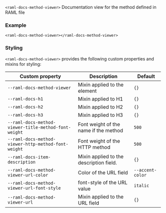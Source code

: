 
`<raml-docs-method-viewer>` Documentation view for the method defined in RAML file

### Example
```
<raml-docs-method-viewer></raml-docs-method-viewer>
```

### Styling
`<raml-docs-method-viewer>` provides the following custom properties and mixins for styling:

Custom property | Description | Default
----------------|-------------|----------
`--raml-docs-method-viewer` | Mixin applied to the element | `{}`
`--raml-docs-h1` | Mixin applied to H1 | `{}` |
`--raml-docs-h2` | Mixin applied to H2 | `{}` |
`--raml-docs-h3` | Mixin applied to H3 | `{}` |
`--raml-docs-method-viewer-title-method-font-weight` | Font weight of the name if the method | `500` |
`--raml-docs-method-viewer-http-method-font-weight` | Font weight of the HTTP method | `500` |
`--raml-docs-item-description` | Mixin applied to the description field. | `{}` |
`--raml-docs-method-viewer-url-color` | Color of the URL field | `--accent-color` |
`--raml-docs-method-viewer-url-font-style` | font-style of the URL value | `italic` |
`--raml-docs-method-viewer-url` | Mixin applied to the URL field | `{}` |

